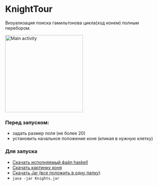 # KnightTour

Визуализация поиска гамильтонова цикла(ход конем) полным перебором.  

<img alt="Main activity" src="https://vk.com/doc18634212_446054893?hash=7eda4fa4dbcfc3b3a3&dl=742d02fa2b8b1187bf&wnd=1&module=im" height="250px">

### Перед запуском:
* задать размер поля (не более 20)
* установить начальное положение коня (кликая в нужную клетку)  
### Для запуска
* [Скачать исполняемый файл haskell](Knights.exe)
* [Скачать картинку коня](knight_model.png)
* [Скачать Jar (все положить в одну папку)](Knights.jar)
* `java -jar Knights.jar`

